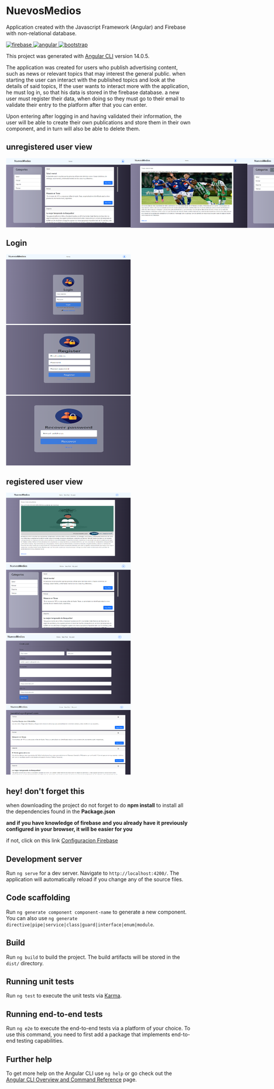 # NuevosMedios

Application created with the Javascript Framework (Angular) and Firebase with non-relational database.

 <a href="https://firebase.google.com/" target="_blank" rel="noreferrer"> <img src="https://www.vectorlogo.zone/logos/firebase/firebase-icon.svg" alt="firebase" width="40" height="40"/> </a>
 <a href="https://angular.io/" target="_blank" rel="noreferrer"> <img src="https://www.vectorlogo.zone/logos/angular/angular-icon.svg" alt="angular" width="40" height="40"/> </a>
  <a href="https://getbootstrap.com/" target="_blank" rel="noreferrer"> <img src=https://www.vectorlogo.zone/logos/getbootstrap/getbootstrap-icon.svg alt="bootstrap" width="40" height="40"/> </a>

This project was generated with [Angular CLI](https://github.com/angular/angular-cli) version 14.0.5.

The application was created for users who publish advertising content, such as news or relevant topics that may interest the general public.
when starting the user can interact with the published topics and look at the details of said topics,
If the user wants to interact more with the application, he must log in, so that his data is stored in the firebase database.
a new user must register their data, when doing so they must go to their email to validate their entry to the platform after that you can enter.

Upon entering after logging in and having validated their information, the user will be able to create their own publications and store them in 
their own component, and in turn will also be able to delete them.

## unregistered user view
<div style='display: flex'>
<img src="./src/assets/img/Captura.PNG" alt="NuevosMedios" width="340" height="190"/>
<img src="./src/assets/img/Captura2.PNG" alt="NuevosMedios" width="340" height="190"/>
<img src="./src/assets/img/Captura3.PNG" alt="NuevosMedios" width="340" height="190"/>
</div>

## Login

<div>
<img src="./src/assets/img/Captura4.PNG" alt="NuevosMedios" width="340" height="190"/>
<img src="./src/assets/img/Captura5.PNG" alt="NuevosMedios" width="340" height="190"/>
<img src="./src/assets/img/Captura6.PNG" alt="NuevosMedios" width="340" height="190"/>  
</div>

## registered user view
<div>
<img src="./src/assets/img/Captura1.PNG" alt="NuevosMedios" width="340" height="190"/>
<img src="./src/assets/img/Captura7.PNG" alt="NuevosMedios" width="340" height="190"/>
<img src="./src/assets/img/Captura8.PNG" alt="NuevosMedios" width="340" height="190"/>
<img src="./src/assets/img/Captura9.PNG" alt="NuevosMedios" width="340" height="190"/>
</div>  


## hey! don't forget this

when downloading the project do not forget to do **npm install**
to install all the dependencies found in the **Package.json**

**and if you have knowledge of firebase and you already have it previously configured in your browser, it will be easier for you**

if not, click on this link [Configuracion Firebase](https://firebase.google.com/)


## Development server

Run `ng serve` for a dev server. Navigate to `http://localhost:4200/`. The application will automatically reload if you change any of the source files.

## Code scaffolding

Run `ng generate component component-name` to generate a new component. You can also use `ng generate directive|pipe|service|class|guard|interface|enum|module`.

## Build

Run `ng build` to build the project. The build artifacts will be stored in the `dist/` directory.

## Running unit tests

Run `ng test` to execute the unit tests via [Karma](https://karma-runner.github.io).

## Running end-to-end tests

Run `ng e2e` to execute the end-to-end tests via a platform of your choice. To use this command, you need to first add a package that implements end-to-end testing capabilities.

## Further help

To get more help on the Angular CLI use `ng help` or go check out the [Angular CLI Overview and Command Reference](https://angular.io/cli) page.
